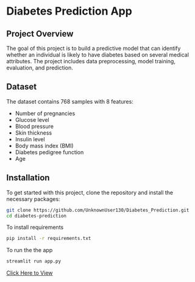 # Diabetes Prediction App

## Project Overview

The goal of this project is to build a predictive model that can identify whether an individual is likely to have diabetes based on several medical attributes. The project includes data preprocessing, model training, evaluation, and prediction.

## Dataset

The dataset contains 768 samples with 8 features:

- Number of pregnancies
- Glucose level
- Blood pressure
- Skin thickness
- Insulin level
- Body mass index (BMI)
- Diabetes pedigree function
- Age

## Installation

To get started with this project, clone the repository and install the necessary packages:

```bash
git clone https://github.com/UnknownUser130/Diabetes_Prediction.git
cd diabetes-prediction
```
To install requirements
```bash
pip install -r requirements.txt
```
To run the the app
```bash
streamlit run app.py
```
[Click Here to View](https://organic-train-q59xpv67654cx9jw-8501.app.github.dev/)
